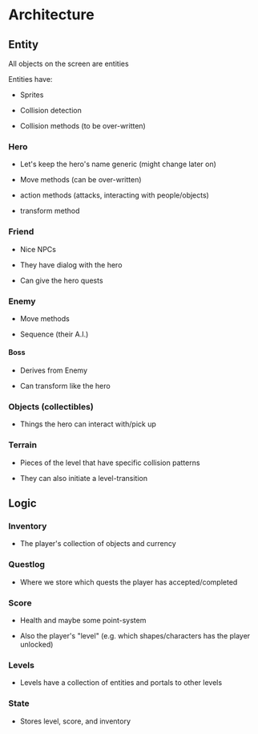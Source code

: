 # Architecture

## Entity

All objects on the screen are entities

Entities have:

- Sprites

- Collision detection

- Collision methods (to be over-written)

### Hero

- Let's keep the hero's name generic (might change later on)

- Move methods (can be over-written)

- action methods (attacks, interacting with people/objects)

- transform method

### Friend

- Nice NPCs

- They have dialog with the hero

- Can give the hero quests

### Enemy

- Move methods

- Sequence (their A.I.)

#### Boss

- Derives from Enemy

- Can transform like the hero

### Objects (collectibles)

- Things the hero can interact with/pick up

### Terrain

- Pieces of the level that have specific collision patterns

- They can also initiate a level-transition

## Logic

### Inventory

- The player's collection of objects and currency

### Questlog

- Where we store which quests the player has accepted/completed

### Score

- Health and maybe some point-system

- Also the player's "level" (e.g. which shapes/characters has the player unlocked)

### Levels

- Levels have a collection of entities and portals to other levels

### State

- Stores level, score, and inventory
